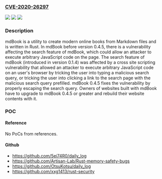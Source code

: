 ### [CVE-2020-26297](https://cve.mitre.org/cgi-bin/cvename.cgi?name=CVE-2020-26297)
![](https://img.shields.io/static/v1?label=Product&message=mdBook&color=blue)
![](https://img.shields.io/static/v1?label=Version&message=n%2Fa&color=blue)
![](https://img.shields.io/static/v1?label=Vulnerability&message=CWE-79%20Cross-site%20Scripting%20(XSS)&color=brighgreen)

### Description

mdBook is a utility to create modern online books from Markdown files and is written in Rust. In mdBook before version 0.4.5, there is a vulnerability affecting the search feature of mdBook, which could allow an attacker to execute arbitrary JavaScript code on the page. The search feature of mdBook (introduced in version 0.1.4) was affected by a cross site scripting vulnerability that allowed an attacker to execute arbitrary JavaScript code on an user's browser by tricking the user into typing a malicious search query, or tricking the user into clicking a link to the search page with the malicious search query prefilled. mdBook 0.4.5 fixes the vulnerability by properly escaping the search query. Owners of websites built with mdBook have to upgrade to mdBook 0.4.5 or greater and rebuild their website contents with it.

### POC

#### Reference
No PoCs from references.

#### Github
- https://github.com/5ei74R0/daily_log
- https://github.com/Artisan-Lab/Rust-memory-safety-bugs
- https://github.com/OtsuKotsu/daily_log
- https://github.com/xxg1413/rust-security

